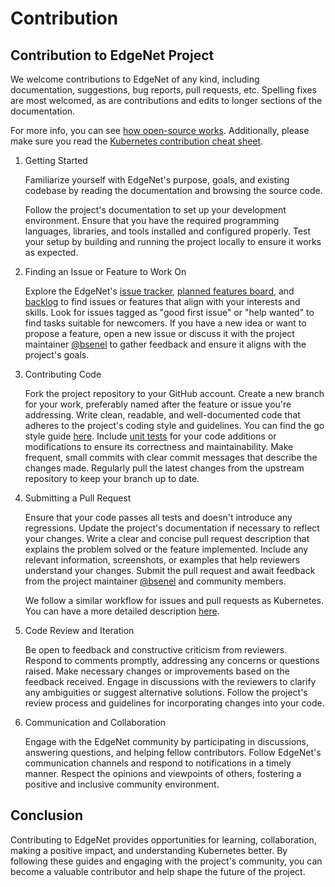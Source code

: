 # Contribution 

## Contribution to EdgeNet Project
We welcome contributions to EdgeNet of any kind, including documentation, suggestions, bug reports, pull requests, etc. Spelling fixes are most welcomed, as are contributions and edits to longer sections of the documentation.

For more info, you can see [how open-source works](https://opensource.guide/how-to-contribute/#how-to-submit-a-contribution). Additionally, please make sure you read the [Kubernetes contribution cheat sheet](https://www.kubernetes.dev/docs/contributor-cheatsheet/).

1. Getting Started

    Familiarize yourself with EdgeNet's purpose, goals, and existing codebase by reading the documentation and browsing the source code. 

    Follow the project's documentation to set up your development environment. Ensure that you have the required programming languages, libraries, and tools installed and configured properly. Test your setup by building and running the project locally to ensure it works as expected.

2. Finding an Issue or Feature to Work On

    Explore the EdgeNet's [issue tracker](https://github.com/EdgeNet-project/edgenet/issues), [planned features board](https://github.com/orgs/EdgeNet-project/projects/4/views/1), and [backlog](https://github.com/orgs/EdgeNet-project/projects/5) to find issues or features that align with your interests and skills. Look for issues tagged as "good first issue" or "help wanted" to find tasks suitable for newcomers. If you have a new idea or want to propose a feature, open a new issue or discuss it with the project maintainer [@bsenel](https://github.com/bsenel) to gather feedback and ensure it aligns with the project's goals. 

3. Contributing Code

    Fork the project repository to your GitHub account. Create a new branch for your work, preferably named after the feature or issue you're addressing. Write clean, readable, and well-documented code that adheres to the project's coding style and guidelines. You can find the go style guide [here](https://google.github.io/styleguide/go/). Include [unit tests](unit_test_guides.md) for your code additions or modifications to ensure its correctness and maintainability. Make frequent, small commits with clear commit messages that describe the changes made. Regularly pull the latest changes from the upstream repository to keep your branch up to date.

4. Submitting a Pull Request

    Ensure that your code passes all tests and doesn't introduce any regressions. Update the project's documentation if necessary to reflect your changes. Write a clear and concise pull request description that explains the problem solved or the feature implemented. Include any relevant information, screenshots, or examples that help reviewers understand your changes. Submit the pull request and await feedback from the project maintainer [@bsenel](https://github.com/bsenel) and community members. 

    We follow a similar workflow for issues and pull requests as Kubernetes. You can have a more detailed description [here](https://www.kubernetes.dev/docs/guide/pull-requests/). 

5. Code Review and Iteration

    Be open to feedback and constructive criticism from reviewers. Respond to comments promptly, addressing any concerns or questions raised. Make necessary changes or improvements based on the feedback received. Engage in discussions with the reviewers to clarify any ambiguities or suggest alternative solutions. Follow the project's review process and guidelines for incorporating changes into your code.

6. Communication and Collaboration

    Engage with the EdgeNet community by participating in discussions, answering questions, and helping fellow contributors. Follow EdgeNet's communication channels and respond to notifications in a timely manner. Respect the opinions and viewpoints of others, fostering a positive and inclusive community environment.

## Conclusion
Contributing to EdgeNet provides opportunities for learning, collaboration, making a positive impact, and understanding Kubernetes better. By following these guides and engaging with the project's community, you can become a valuable contributor and help shape the future of the project.